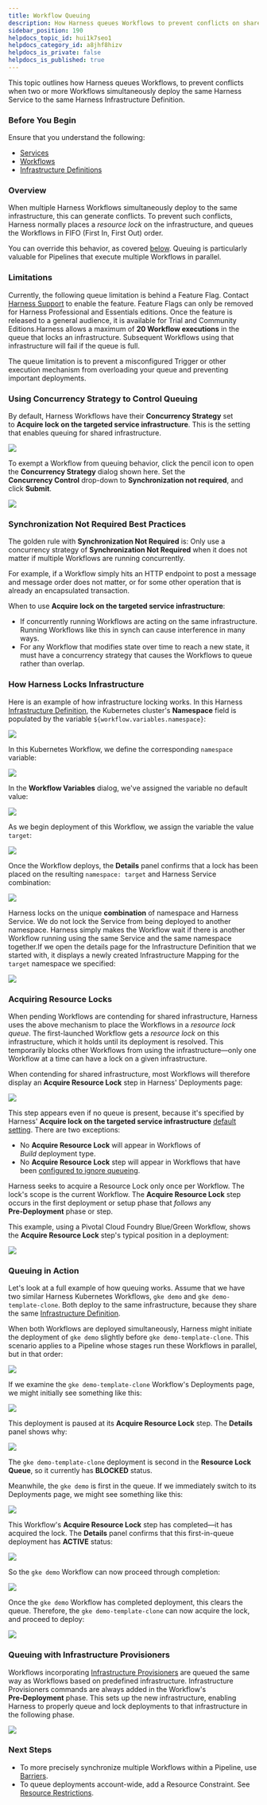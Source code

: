```yaml
---
title: Workflow Queuing
description: How Harness queues Workflows to prevent conflicts on shared target infrastructure. Includes instructions for overriding default queuing behavior.
sidebar_position: 190
helpdocs_topic_id: hui1k7seo1
helpdocs_category_id: a8jhf8hizv
helpdocs_is_private: false
helpdocs_is_published: true
---
```


This topic outlines how Harness queues Workflows, to prevent conflicts when two or more Workflows simultaneously deploy the same Harness Service to the same Harness Infrastructure Definition.

### Before You Begin

Ensure that you understand the following:

* [Services](../setup-services/service-configuration.md)
* [Workflows](workflow-configuration.md)
* [Infrastructure Definitions](../environments/infrastructure-definitions.md)

### Overview

When multiple Harness Workflows simultaneously deploy to the same infrastructure, this can generate conflicts. To prevent such conflicts, Harness normally places a *resource lock* on the infrastructure, and queues the Workflows in FIFO (First In, First Out) order.

You can override this behavior, as covered [below](#concurrency_strategy). Queuing is particularly valuable for Pipelines that execute multiple Workflows in parallel.

### Limitations

Currently, the following queue limitation is behind a Feature Flag. Contact [Harness Support](mailto:support@harness.io) to enable the feature. Feature Flags can only be removed for Harness Professional and Essentials editions. Once the feature is released to a general audience, it is available for Trial and Community Editions.Harness allows a maximum of **20 Workflow executions** in the queue that locks an infrastructure. Subsequent Workflows using that infrastructure will fail if the queue is full.

The queue limitation is to prevent a misconfigured Trigger or other execution mechanism from overloading your queue and preventing important deployments.

### Using Concurrency Strategy to Control Queuing

By default, Harness Workflows have their **Concurrency Strategy** set to **Acquire lock on the targeted service infrastructure**. This is the setting that enables queuing for shared infrastructure.

![](./static/workflow-queuing-103.png)

To exempt a Workflow from queuing behavior, click the pencil icon to open the **Concurrency Strategy** dialog shown here. Set the **Concurrency Control** drop-down to **Synchronization not required**, and click **Submit**.

![](./static/workflow-queuing-104.png)

### Synchronization Not Required Best Practices

The golden rule with **Synchronization Not Required** is: Only use a concurrency strategy of **Synchronization Not Required** when it does not matter if multiple Workflows are running concurrently.

For example, if a Workflow simply hits an HTTP endpoint to post a message and message order does not matter, or for some other operation that is already an encapsulated transaction.

When to use **Acquire lock on the targeted service infrastructure**:

* If concurrently running Workflows are acting on the same infrastructure. Running Workflows like this in synch can cause interference in many ways.
* For any Workflow that modifies state over time to reach a new state, it must have a concurrency strategy that causes the Workflows to queue rather than overlap.

### How Harness Locks Infrastructure

Here is an example of how infrastructure locking works. In this Harness [Infrastructure Definition](../environments/infrastructure-definitions.md), the Kubernetes cluster's **Namespace** field is populated by the variable `${workflow.variables.namespace}`:

![](./static/workflow-queuing-105.png)

In this Kubernetes Workflow, we define the corresponding `namespace` variable:

![](./static/workflow-queuing-106.png)

In the **Workflow Variables** dialog, we've assigned the variable no default value:

![](./static/workflow-queuing-107.png)

As we begin deployment of this Workflow, we assign the variable the value `target`:

![](./static/workflow-queuing-108.png)

Once the Workflow deploys, the **Details** panel confirms that a lock has been placed on the resulting `namespace: target` and Harness Service combination:

![](./static/workflow-queuing-109.png)

Harness locks on the unique **combination** of namespace and Harness Service. We do not lock the Service from being deployed to another namespace. Harness simply makes the Workflow wait if there is another Workflow running using the same Service and the same namespace together.If we open the details page for the Infrastructure Definition that we started with, it displays a newly created Infrastructure Mapping for the `target` namespace we specified:

![](./static/workflow-queuing-110.png)

### Acquiring Resource Locks

When pending Workflows are contending for shared infrastructure, Harness uses the above mechanism to place the Workflows in a *resource lock queue*. The first-launched Workflow gets a *resource lock* on this infrastructure, which it holds until its deployment is resolved. This temporarily blocks other Workflows from using the infrastructure—only one Workflow at a time can have a lock on a given infrastructure.

When contending for shared infrastructure, most Workflows will therefore display an **Acquire Resource Lock** step in Harness' Deployments page:

![](./static/workflow-queuing-111.png)

This step appears even if no queue is present, because it's specified by Harness' **Acquire lock on the targeted service infrastructure** [default setting](#concurrency_strategy). There are two exceptions:

* No **Acquire Resource Lock** will appear in Workflows of *Build* deployment type.
* No **Acquire Resource Lock** step will appear in Workflows that have been [configured to ignore queueing](#concurrency_strategy).

Harness seeks to acquire a Resource Lock only once per Workflow. The lock's scope is the current Workflow. The **Acquire Resource Lock** step occurs in the first deployment or setup phase that *follows* any **Pre‑Deployment** phase or step.

This example, using a Pivotal Cloud Foundry Blue/Green Workflow, shows the **Acquire Resource Lock** step's typical position in a deployment:

![](./static/workflow-queuing-112.png)

### Queuing in Action

Let's look at a full example of how queuing works. Assume that we have two similar Harness Kubernetes Workflows, `gke demo` and `gke demo-template-clone`. Both deploy to the same infrastructure, because they share the same [Infrastructure Definition](../environments/infrastructure-definitions.md).

When both Workflows are deployed simultaneously, Harness might initiate the deployment of `gke demo` slightly before `gke demo‑template‑clone`. This scenario applies to a Pipeline whose stages run these Workflows in parallel, but in that order:

![](./static/workflow-queuing-113.png)

If we examine the `gke demo-template-clone` Workflow's Deployments page, we might initially see something like this:

![](./static/workflow-queuing-114.png)

This deployment is paused at its **Acquire Resource Lock** step. The **Details** panel shows why:

![](./static/workflow-queuing-115.png)

The `gke demo-template-clone` deployment is second in the **Resource Lock Queue**, so it currently has **BLOCKED** status.

Meanwhile, the `gke demo` is first in the queue. If we immediately switch to its Deployments page, we might see something like this:

![](./static/workflow-queuing-116.png)

This Workflow's **Acquire Resource Lock** step has completed—it has acquired the lock. The **Details** panel confirms that this first-in-queue deployment has **ACTIVE** status:

![](./static/workflow-queuing-117.png)

So the `gke demo` Workflow can now proceed through completion:

![](./static/workflow-queuing-118.png)

Once the `gke demo` Workflow has completed deployment, this clears the queue. Therefore, the `gke demo‑template‑clone` can now acquire the lock, and proceed to deploy:

![](./static/workflow-queuing-119.png)

### Queuing with Infrastructure Provisioners

Workflows incorporating [Infrastructure Provisioners](../infrastructure-provisioner/add-an-infra-provisioner.md) are queued the same way as Workflows based on predefined infrastructure. Infrastructure Provisioners commands are always added in the Workflow's **Pre‑Deployment** phase. This sets up the new infrastructure, enabling Harness to properly queue and lock deployments to that infrastructure in the following phase.

![](./static/workflow-queuing-120.png)

### Next Steps

* To more precisely synchronize multiple Workflows within a Pipeline, use [Barriers](workflow-configuration.md#barriers).
* To queue deployments account-wide, add a Resource Constraint. See [Resource Restrictions](resource-restrictions.md).

